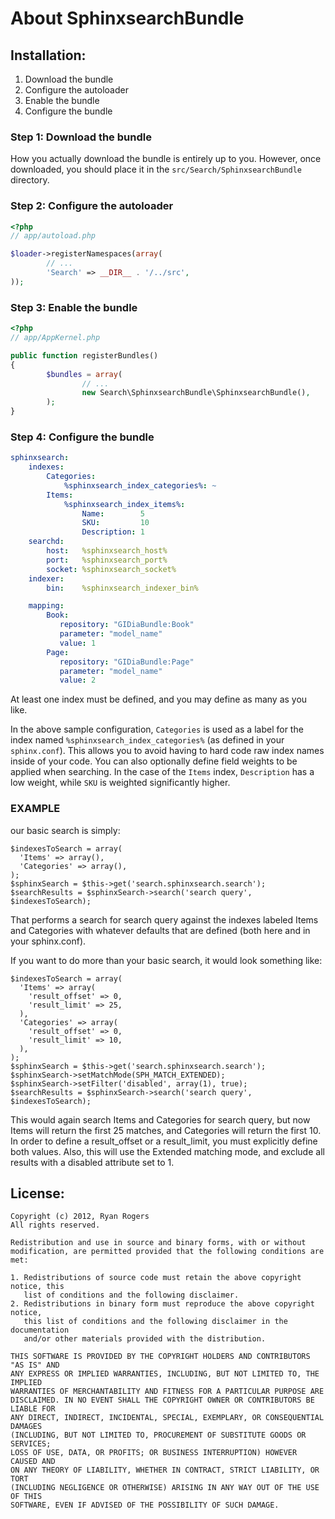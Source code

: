 About SphinxsearchBundle
===================

Installation:
-------------

1. Download the bundle
2. Configure the autoloader
3. Enable the bundle
4. Configure the bundle

### Step 1: Download the bundle

How you actually download the bundle is entirely up to you.  However, once downloaded, you should place it in the `src/Search/SphinxsearchBundle` directory.

### Step 2: Configure the autoloader

``` php
<?php
// app/autoload.php

$loader->registerNamespaces(array(
        // ...
        'Search' => __DIR__ . '/../src',
));
```

### Step 3: Enable the bundle

``` php
<?php
// app/AppKernel.php

public function registerBundles()
{
        $bundles = array(
                // ...
                new Search\SphinxsearchBundle\SphinxsearchBundle(),
        );
}
```

### Step 4: Configure the bundle

``` yaml
sphinxsearch:
    indexes:
        Categories:
            %sphinxsearch_index_categories%: ~
        Items:
            %sphinxsearch_index_items%:
                Name:        5
                SKU:         10
                Description: 1
    searchd:
        host:   %sphinxsearch_host%
        port:   %sphinxsearch_port%
        socket: %sphinxsearch_socket%
    indexer:
        bin:    %sphinxsearch_indexer_bin%

    mapping:
        Book:
           repository: "GIDiaBundle:Book"
           parameter: "model_name"
           value: 1
        Page:
           repository: "GIDiaBundle:Page"
           parameter: "model_name"
           value: 2
```
At least one index must be defined, and you may define as many as you like.

In the above sample configuration, `Categories` is used as a label for the index named `%sphinxsearch_index_categories%` (as defined in your `sphinx.conf`).  This allows you to avoid having to hard code raw index names inside of your code.  You can also optionally define field weights to be applied when searching.  In the case of the `Items` index, `Description` has a low weight, while `SKU` is weighted significantly higher.

### EXAMPLE

our basic search is simply:
```
$indexesToSearch = array(
  'Items' => array(),
  'Categories' => array(),
);
$sphinxSearch = $this->get('search.sphinxsearch.search');
$searchResults = $sphinxSearch->search('search query', $indexesToSearch);

```
That performs a search for search query against the indexes labeled Items and Categories with whatever defaults that are defined (both here and in your sphinx.conf).

If you want to do more than your basic search, it would look something like:
```
$indexesToSearch = array(
  'Items' => array(
    'result_offset' => 0,
    'result_limit' => 25,
  ),
  'Categories' => array(
    'result_offset' => 0,
    'result_limit' => 10,
  ),
);
$sphinxSearch = $this->get('search.sphinxsearch.search');
$sphinxSearch->setMatchMode(SPH_MATCH_EXTENDED);
$sphinxSearch->setFilter('disabled', array(1), true);
$searchResults = $sphinxSearch->search('search query', $indexesToSearch);
```

This would again search Items and Categories for search query, but now Items will return the first 25 matches, and Categories will return the first 10. In order to define a result_offset or a result_limit, you must explicitly define both values. Also, this will use the Extended matching mode, and exclude all results with a disabled attribute set to 1.


License:
--------

```
Copyright (c) 2012, Ryan Rogers
All rights reserved.

Redistribution and use in source and binary forms, with or without
modification, are permitted provided that the following conditions are met: 

1. Redistributions of source code must retain the above copyright notice, this
   list of conditions and the following disclaimer. 
2. Redistributions in binary form must reproduce the above copyright notice,
   this list of conditions and the following disclaimer in the documentation
   and/or other materials provided with the distribution. 

THIS SOFTWARE IS PROVIDED BY THE COPYRIGHT HOLDERS AND CONTRIBUTORS "AS IS" AND
ANY EXPRESS OR IMPLIED WARRANTIES, INCLUDING, BUT NOT LIMITED TO, THE IMPLIED
WARRANTIES OF MERCHANTABILITY AND FITNESS FOR A PARTICULAR PURPOSE ARE
DISCLAIMED. IN NO EVENT SHALL THE COPYRIGHT OWNER OR CONTRIBUTORS BE LIABLE FOR
ANY DIRECT, INDIRECT, INCIDENTAL, SPECIAL, EXEMPLARY, OR CONSEQUENTIAL DAMAGES
(INCLUDING, BUT NOT LIMITED TO, PROCUREMENT OF SUBSTITUTE GOODS OR SERVICES;
LOSS OF USE, DATA, OR PROFITS; OR BUSINESS INTERRUPTION) HOWEVER CAUSED AND
ON ANY THEORY OF LIABILITY, WHETHER IN CONTRACT, STRICT LIABILITY, OR TORT
(INCLUDING NEGLIGENCE OR OTHERWISE) ARISING IN ANY WAY OUT OF THE USE OF THIS
SOFTWARE, EVEN IF ADVISED OF THE POSSIBILITY OF SUCH DAMAGE.
```
